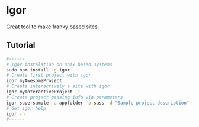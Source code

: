
# Igor 

Great tool to make franky based sites.

## Tutorial

```bash
#------
# Igor instalation on unix based systems
sudo npm install -g igor
# Create first project with igor
igor myAwesomeProject
# Create interactively a site with igor
igor myInteractiveProject -i
# Create project passing info via parameters
igor supersample -a appfolder -p sass -d "Sample project description" -s sources -u publ -c ctrlrs -t tplts -o prettydata -g __target -iv
# Get igor help
igor -h
#------
```


